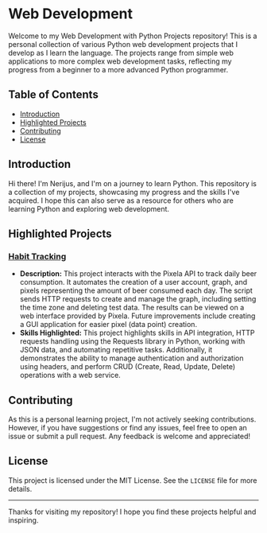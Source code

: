 # Web Development

Welcome to my Web Development with Python Projects repository! This is a personal collection of various Python web development projects that I develop as I learn the language. The projects range from simple web applications to more complex web development tasks, reflecting my progress from a beginner to a more advanced Python programmer.

## Table of Contents
- [Introduction](#introduction)
- [Highlighted Projects](#highlighted-projects)
- [Contributing](#contributing)
- [License](#license)

## Introduction

Hi there! I'm Nerijus, and I'm on a journey to learn Python. This repository is a collection of my projects, showcasing my progress and the skills I've acquired. I hope this can also serve as a resource for others who are learning Python and exploring web development.

## Highlighted Projects

### [Habit Tracking](https://github.com/nerkyzas157/Web-Development/tree/main/Habit_Tracking)
- **Description:** This project interacts with the Pixela API to track daily beer consumption. It automates the creation of a user account, graph, and pixels representing the amount of beer consumed each day. The script sends HTTP requests to create and manage the graph, including setting the time zone and deleting test data. The results can be viewed on a web interface provided by Pixela. Future improvements include creating a GUI application for easier pixel (data point) creation.
- **Skills Highlighted:** This project highlights skills in API integration, HTTP requests handling using the Requests library in Python, working with JSON data, and automating repetitive tasks. Additionally, it demonstrates the ability to manage authentication and authorization using headers, and perform CRUD (Create, Read, Update, Delete) operations with a web service.

## Contributing

As this is a personal learning project, I'm not actively seeking contributions. However, if you have suggestions or find any issues, feel free to open an issue or submit a pull request. Any feedback is welcome and appreciated!

## License

This project is licensed under the MIT License. See the `LICENSE` file for more details.

---

Thanks for visiting my repository! I hope you find these projects helpful and inspiring.
